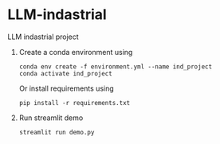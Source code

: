 # LLM-indastrial
LLM indastrial project

1. Create a conda environment using
    ```shell
    conda env create -f environment.yml --name ind_project
    conda activate ind_project
    ```
   Or install requirements using
   ```
   pip install -r requirements.txt
   ```

2. Run streamlit demo
    ```
    streamlit run demo.py
    ```